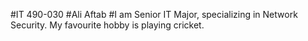 #IT 490-030
#Ali Aftab
#I am Senior IT Major, specializing in Network Security. My favourite hobby is playing cricket.
